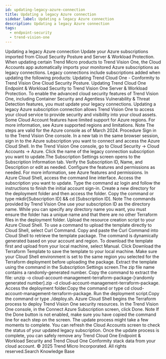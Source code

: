 ```yaml
---
id: updating-legacy-azure-connection
title: Updating a legacy Azure connection
sidebar_label: Updating a legacy Azure connection
description: Updating a legacy Azure connection
tags:
  - endpoint-security
  - trend-vision-one
---
```


 Updating a legacy Azure connection Update your Azure subscriptions imported from Cloud Security Posture and Server & Workload Protection. When updating certain Trend Micro products to Trend Vision One, the Cloud Accounts app automatically imports your monitored Azure subscriptions as legacy connections. Legacy connections include subscriptions added when updating the following products: Updating Trend Cloud One - Conformity to Trend Vision One Cloud Security Posture. Updating Trend Cloud One Endpoint & Workload Security to Trend Vision One Server & Workload Protection. To enable the advanced cloud security features of Trend Vision One, including Container Security and Agentless Vulnerability & Threat Detection features, you must update your legacy connections. Updating a legacy Azure subscription connection allows Trend Vision One to access your cloud service to provide security and visibility into your cloud assets. Some Cloud Account features have limited support for Azure regions. For more information, see Azure supported regions and limitations. Note The steps are valid for the Azure console as of March 2024. Procedure Sign in to the Trend Vision One console. In a new tab in the same browser session, sign in to the Azure subscription you want to connect and access the Azure Cloud Shell. In the Trend Vision One console, go to Cloud Security → Cloud Accounts → Azure. Click the name of the legacy connection subscription you want to update.The Subscription Settings screen opens to the Subscription Information tab. Verify the Subscription ID, Name, and Description or edit as needed. Configure the features and permissions as needed. For more information, see Azure features and permissions. In Azure Cloud Shell, access the command line interface. Access the subscription you want to update. Type the command az login and follow the instructions to finish the initial account sign-in. Create a new directory for the deployment folder and then access the folder. Copy the command or type mkdir[Subscription ID] && cd [Subscription ID]. Note The commands provided by Trend Vision One use your subscription ID as the directory name. While you can specify any directory name you want, you must ensure the folder has a unique name and that there are no other Terraform files in the deployment folder. Upload the resource creation script to your Azure Cloud Shell. To use a command to upload the template directly to Cloud Shell, select Curl Command. Copy and paste the Curl Command into Cloud Shell to retrieve the template package. The command is dynamically generated based on your account and region. To download the template first and upload from your local machine, select Manual. Click Download the Terraform Template to save the template to your local machine. Make sure your Cloud Shell environment is set to the same region you selected for the Terraform deployment before uploading the package. Extract the template using the command in the Subscription Settings screen.The zip file name contains a randomly-generated number. Copy the command to extract the file: unzip -o cloud-account-management-terraform-package-[randomly generated number].zip -d cloud-account-management-terraform-package. Access the deployment folder.Copy the command or type cd cloud-account-management-terraform-package. Run the deployment script.Copy the command or type ./deploy.sh. Azure Cloud Shell begins the Terraform process to deploy Trend Vision One security resources. In the Trend Vision One console, in the Connect Azure Subscription screen, click Done. Note If the Done button is not enabled, make sure you have copied the command line for each step on the screen. The update process might take a few moments to complete. You can refresh the Cloud Accounts screen to check the status of your updated legacy subscription. Once the update process is complete, you can safely remove any Trend Cloud One Endpoint & Workload Security and Trend Cloud One Conformity stack data from your cloud account. © 2025 Trend Micro Incorporated. All rights reserved.Search Knowledge Base